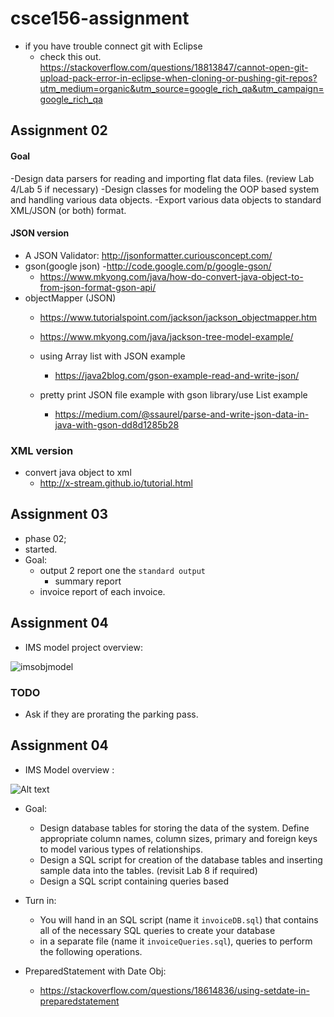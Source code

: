 # csce156-assignment

- if you have trouble connect git with Eclipse
	- check this out. https://stackoverflow.com/questions/18813847/cannot-open-git-upload-pack-error-in-eclipse-when-cloning-or-pushing-git-repos?utm_medium=organic&utm_source=google_rich_qa&utm_campaign=google_rich_qa

## Assignment 02
####  Goal
   -Design data parsers for reading and importing flat data files. (review Lab 4/Lab 5 if necessary)
   -Design classes for modeling the OOP based system and handling various data objects.
   -Export various data objects to standard XML/JSON (or both) format.

#### JSON version
   - A JSON Validator: http://jsonformatter.curiousconcept.com/
   - gson(google json)
      -http://code.google.com/p/google-gson/
      - https://www.mkyong.com/java/how-do-convert-java-object-to-from-json-format-gson-api/
   - objectMapper (JSON)
      - https://www.tutorialspoint.com/jackson/jackson_objectmapper.htm
      - https://www.mkyong.com/java/jackson-tree-model-example/

	 - using Array list with JSON example
		 - https://java2blog.com/gson-example-read-and-write-json/
	 - pretty print JSON file example with gson library/use List example
		 - https://medium.com/@ssaurel/parse-and-write-json-data-in-java-with-gson-dd8d1285b28


### XML version
   - convert java object to xml
      - http://x-stream.github.io/tutorial.html


## Assignment 03
   - phase 02;
   - started.
   - Goal:
      - output 2 report one the `standard output`
         - summary report
	 - invoice report of each invoice.

## Assignment 04
- IMS model project overview:

![imsobjmodel](https://user-images.githubusercontent.com/35666615/41205687-8c29951e-6cbd-11e8-9ca8-b58d7b25827b.png)

### TODO
- Ask if they are prorating the parking pass.


## Assignment 04
- IMS Model overview :


![Alt text](/../datNguyen/assignment/model/imsObjModel.png?raw=true "test")

- Goal:
	- Design database tables for storing the data of the system. Define appropriate column names,
column sizes, primary and foreign keys to model various types of relationships.
	-	Design a SQL script for creation of the database tables and inserting sample data into the tables.
(revisit Lab 8 if required)
	- Design a SQL script containing queries based

- Turn in:
	- You will hand in an SQL script (name it `invoiceDB.sql`) that contains all of the necessary SQL queries
to create your database
	- in a separate file (name it `invoiceQueries.sql`), queries to perform the following
operations.

- PreparedStatement with Date Obj:
	- https://stackoverflow.com/questions/18614836/using-setdate-in-preparedstatement
